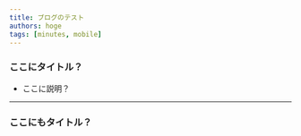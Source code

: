 ```yaml
---
title: ブログのテスト
authors: hoge
tags: [minutes, mobile]
---
```


### ここにタイトル？

* ここに説明？

---

### ここにもタイトル？



